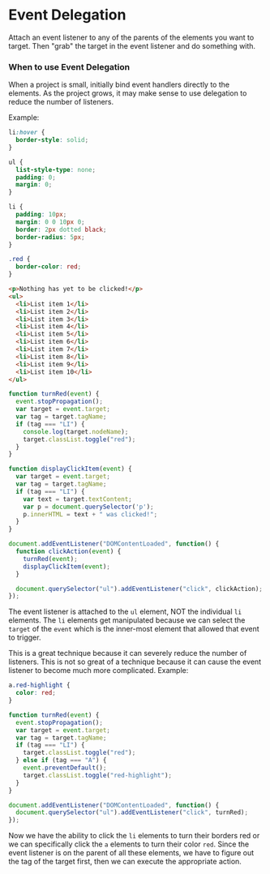 # Event Delegation
Attach an event listener to any of the parents of the elements you want to target. Then "grab" the target in the event listener and do something with.

### When to use Event Delegation
When a project is small, initially bind event handlers directly to the elements. As the project grows, it may make sense to use delegation to reduce the number of listeners.

Example:
```css
li:hover {
  border-style: solid;
}

ul {
  list-style-type: none;
  padding: 0;
  margin: 0;
}

li {
  padding: 10px;
  margin: 0 0 10px 0;
  border: 2px dotted black;
  border-radius: 5px;
}

.red {
  border-color: red;
}
```
```html
<p>Nothing has yet to be clicked!</p>
<ul>
  <li>List item 1</li>
  <li>List item 2</li>
  <li>List item 3</li>
  <li>List item 4</li>
  <li>List item 5</li>
  <li>List item 6</li>
  <li>List item 7</li>
  <li>List item 8</li>
  <li>List item 9</li>
  <li>List item 10</li>
</ul>
```
```javascript
function turnRed(event) {
  event.stopPropagation();
  var target = event.target;
  var tag = target.tagName;
  if (tag === "LI") {
    console.log(target.nodeName);
    target.classList.toggle("red");
  }
}

function displayClickItem(event) {
  var target = event.target;
  var tag = target.tagName;
  if (tag === "LI") {
    var text = target.textContent;
    var p = document.querySelector('p');
    p.innerHTML = text + " was clicked!";
  }
}

document.addEventListener("DOMContentLoaded", function() {
  function clickAction(event) {
    turnRed(event);
    displayClickItem(event);
  }

  document.querySelector("ul").addEventListener("click", clickAction);
});
```
The event listener is attached to the `ul` element, NOT the individual `li` elements. The `li` elements get manipulated because we can select the `target` of the `event` which is the inner-most element that allowed that event to trigger.

This is a great technique because it can severely reduce the number of listeners.
This is not so great of a technique because it can cause the event listener to become much more complicated.
Example:
```css
a.red-highlight {
  color: red;
}
```
```javascript
function turnRed(event) {
  event.stopPropagation();
  var target = event.target;
  var tag = target.tagName;
  if (tag === "LI") {
    target.classList.toggle("red");
  } else if (tag === "A") {
    event.preventDefault();
    target.classList.toggle("red-highlight");
  }
}

document.addEventListener("DOMContentLoaded", function() {
  document.querySelector("ul").addEventListener("click", turnRed);
});
```

Now we have the ability to click the `li` elements to turn their borders red or we can specifically click the `a` elements to turn their color `red`. Since the event listener is on the parent of all these elements, we have to figure out the tag of the target first, then we can execute the appropriate action.

